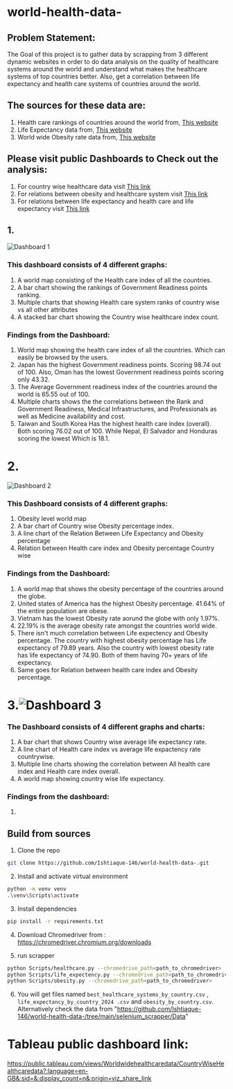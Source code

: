 # world-health-data-

## Problem Statement:
The Goal of this project is to gather data by scrapping from 3 different dynamic websites in order to do data analysis on the quality of healthcare systems around the world and understand what makes the healthcare systems of top countries better. Also, get a correlation between life expectancy and health care systems of countries around the world.

## The sources for these data are:
1. Health care rankings of countries around the world from, [This website](https://ceoworld.biz/2024/04/02/countries-with-the-best-health-care-systems-2024/)
2. Life Expectancy data from, [This website](https://worldpopulationreview.com/country-rankings/life-expectancy-by-country)
3. World wide Obesity rate data from, [This website](https://data.worldobesity.org/rankings/?age=a&sex=m)

## Please visit public Dashboards to Check out the analysis:

1. For country wise healthcare data visit [This link](https://public.tableau.com/views/Worldwidehealthcaredata/CountryWiseHealthcaredata?:language=en-US&:sid=&:display_count=n&:origin=viz_share_link)
2. For relations between obesity and healthcare system visit [This link](https://public.tableau.com/shared/R79J3K82Y?:display_count=n&:origin=viz_share_link)
3. For relations between life expectancy and health care and life expectancy visit [This link](https://public.tableau.com/shared/C2MY698MZ?:display_count=n&:origin=viz_share_link)

## 1.
![Dashboard 1](https://github.com/Ishtiaque-146/world-health-data-/assets/169515556/9c376001-24f0-4c6d-b35f-af4d8675ff6f)

### This dashboard consists of 4 different graphs:
1. A world map consisting of the Health care index of all the countries.
2. A bar chart showing the rankings of Government Readiness points ranking.
3. Multiple charts that showing Health care system ranks of country wise vs all other attributes
4. A stacked bar chart showing the Country wise healthcare index count.

### Findings from the Dashboard:
1. World map showing the health care index of all the countries. Which can easily be browsed by the users.
2. Japan has the highest Government readiness points. Scoring 98.74 out of 100. Also, Oman has the lowest Government readiness points scoring only 43.32.
3. The Average Government readiness index of the countries around the world is 65.55 out of 100.
4. Multiple charts shows the the correlations between the Rank and Government Readiness, Medical Infrastructures, and  Professionals as well as Medicine availability and cost.
5. Taiwan and South Korea Has the highest health care index (overall). Both scoring 76.02 out of 100. While Nepal, El Salvador and Honduras scoring the lowest Which is 18.1.

# 2.

![Dashboard 2](https://github.com/Ishtiaque-146/world-health-data-/assets/169515556/f23594b1-95e0-4e86-a9ab-28d0d966bbe1)

### This Dashboard consists of 4 different graphs:

1. Obesity level world map
2. A bar chart of Country wise Obesity percentage index.
3. A line chart of the Relation Between Life Expectancy and Obesity percentage
4. Relation between Health care index and Obesity percentage Country wise

### Findings from the Dashboard:
1. A world map that shows the obesity percentage of the countries around the globe.
2. United states of America has the highest Obesity percentage. 41.64% of the entire population are obese.
3. Vietnam has the lowest Obesity rate aorund the globe with only 1.97%.
4. 22.19% is the average obesity rate amongst the countries world wide.
5. There isn't much correlation between Life expectency and Obesity percentage. The country with highest obesity percentage has Life expectancy of 79.89 years. Also the country with lowest obesity rate has life expectancy of 74.90. Both of them having 70+ years of life expectancy.
6. Same goes for Relation between health care index and Obesity percentage.

# 3.![Dashboard 3](https://github.com/Ishtiaque-146/world-health-data-/assets/169515556/17e2fb06-f653-434c-834f-74b9015f7620)

### The Dashboard consists of 4 different graphs and charts:

1. A bar chart that shows Country wise average life expectancy rate.
2. A line chart of Health care index vs average life expactency rate countrywise.
3. Multiple line charts showing the correlation between All health care index and Health care index overall.
4. A world map showing country wise life expectancy.

### Findings from the dashboard:

1.

















## Build from sources 
1. Clone the repo
```bash
git clone https://github.com/Ishtiaque-146/world-health-data-.git
```
2. Install and activate virtual environment
```bash
python -m venv venv
.\venv\Scripts\activate
```
3. Install dependencies
```bash
pip install -r requirements.txt
```
4. Download Chromedriver from : https://chromedriver.chromium.org/downloads

5. run scrapper
```bash
python Scripts/healthcare.py --chromedrive_path<path_to_chromedriver>
python Scripts/life_expectency.py --chromedrive_path<path_to_chromedriver>
python Scripts/obesity.py --chromedrive_path<path_to_chromedriver>

```
6. You will get files named `best_healthcare_systems_by_country.csv` , `life_expectancy_by_country_2024 .csv` and `obesity_by_country.csv`. Alternatively check the data from  "https://github.com/Ishtiaque-146/world-health-data-/tree/main/selenium_scrapper/Data"

# Tableau public dashboard link: 
https://public.tableau.com/views/Worldwidehealthcaredata/CountryWiseHealthcaredata?:language=en-GB&:sid=&:display_count=n&:origin=viz_share_link
